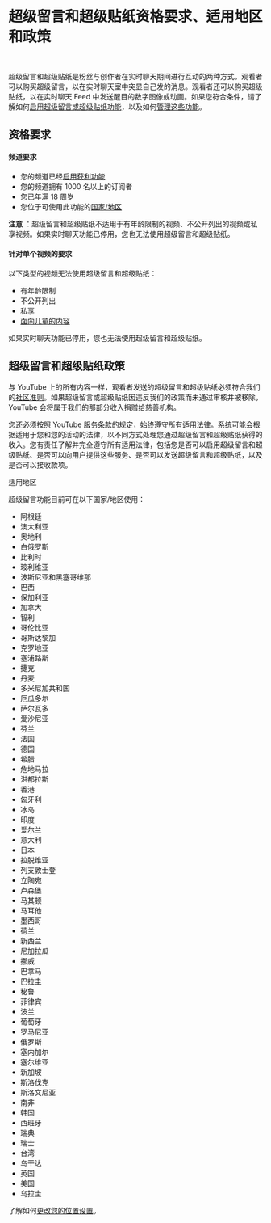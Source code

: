 # 超级留言和超级贴纸资格要求、适用地区和政策

 

超级留言和超级贴纸是粉丝与创作者在实时聊天期间进行互动的两种方式。观看者可以购买超级留言，以在实时聊天室中突显自己发的消息。观看者还可以购买超级贴纸，以在实时聊天 Feed 中发送醒目的数字图像或动画。如果您符合条件，请了解如何[启用超级留言或超级贴纸功能](https://support.google.com/youtube/answer/9278306)，以及如何[管理这些功能](https://support.google.com/youtube/answer/7288782)。

## 资格要求

#### 频道要求

* 您的频道已经[启用获利功能](https://support.google.com/youtube/answer/72857)
* 您的频道拥有 1000 名以上的订阅者
* 您已年满 18 周岁
* 您位于可使用此功能的[国家/地区](https://support.google.com/youtube/answer/9277801?hl=zh-Hans&ref_topic=9154079&authuser=0#%20%E9%80%82%E7%94%A8%E5%9C%B0%E5%8C%BA)

**注意** ：超级留言和超级贴纸不适用于有年龄限制的视频、不公开列出的视频或私享视频。如果实时聊天功能已停用，您也无法使用超级留言和超级贴纸。

#### 针对单个视频的要求

以下类型的视频无法使用超级留言和超级贴纸：

* 有年龄限制
* 不公开列出
* 私享
* [面向儿童的内容](https://support.google.com/youtube/answer/9527654#what_happens)

如果实时聊天功能已停用，您也无法使用超级留言和超级贴纸。

## 超级留言和超级贴纸政策

与 YouTube 上的所有内容一样，观看者发送的超级留言和超级贴纸必须符合我们的[社区准则](https://www.youtube.com/yt/about/policies/#community-guidelines)。如果超级留言或超级贴纸因违反我们的政策而未通过审核并被移除，YouTube 会将属于我们的那部分收入捐赠给慈善机构。

您还必须按照 YouTube [服务条款](https://www.youtube.com/static?template=terms)的规定，始终遵守所有适用法律。系统可能会根据适用于您和您的活动的法律，以不同方式处理您通过超级留言和超级贴纸获得的收入。您有责任了解并完全遵守所有适用法律，包括您是否可以启用超级留言和超级贴纸、是否可以向用户提供这些服务、是否可以发送超级留言和超级贴纸，以及是否可以接收款项。

适用地区

超级留言功能目前可在以下国家/地区使用：

* 阿根廷
* 澳大利亚
* 奥地利
* 白俄罗斯
* 比利时
* 玻利维亚
* 波斯尼亚和黑塞哥维那
* 巴西
* 保加利亚
* 加拿大
* 智利
* 哥伦比亚
* 哥斯达黎加
* 克罗地亚
* 塞浦路斯
* 捷克
* 丹麦
* 多米尼加共和国
* 厄瓜多尔
* 萨尔瓦多
* 爱沙尼亚
* 芬兰
* 法国
* 德国
* 希腊
* 危地马拉
* 洪都拉斯
* 香港
* 匈牙利
* 冰岛
* 印度
* 爱尔兰
* 意大利
* 日本
* 拉脱维亚
* 列支敦士登
* 立陶宛
* 卢森堡
* 马其顿
* 马耳他
* 墨西哥
* 荷兰
* 新西兰
* 尼加拉瓜
* 挪威
* 巴拿马
* 巴拉圭
* 秘鲁
* 菲律宾
* 波兰
* 葡萄牙
* 罗马尼亚
* 俄罗斯
* 塞内加尔
* 塞尔维亚
* 新加坡
* 斯洛伐克
* 斯洛文尼亚
* 南非
* 韩国
* 西班牙
* 瑞典
* 瑞士
* 台湾
* 乌干达
* 英国
* 美国
* 乌拉圭

了解如何[更改您的位置设置](https://support.google.com/youtube/answer/87604)。